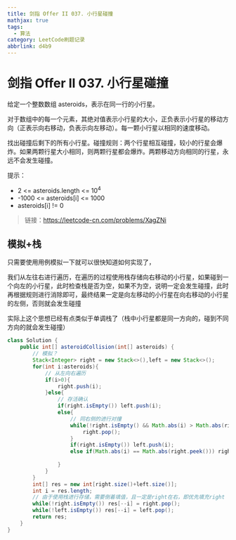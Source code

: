 ```yaml
---
title: 剑指 Offer II 037. 小行星碰撞
mathjax: true
tags:
  - 算法
category: LeetCode刷题记录
abbrlink: d4b9
---
```

# 剑指 Offer II 037. 小行星碰撞

给定一个整数数组 asteroids，表示在同一行的小行星。

对于数组中的每一个元素，其绝对值表示小行星的大小，正负表示小行星的移动方向（正表示向右移动，负表示向左移动）。每一颗小行星以相同的速度移动。

找出碰撞后剩下的所有小行星。碰撞规则：两个行星相互碰撞，较小的行星会爆炸。如果两颗行星大小相同，则两颗行星都会爆炸。两颗移动方向相同的行星，永远不会发生碰撞。

提示：

- 2 <= asteroids.length <= 10<sup>4</sup>
- -1000 <= asteroids[i] <= 1000
- asteroids[i] != 0

> 链接：https://leetcode-cn.com/problems/XagZNi

<!-- more -->

## 模拟+栈

只需要使用用例模拟一下就可以很快知道如何实现了，

我们从左往右进行遍历，在遍历的过程使用栈存储向右移动的小行星，如果碰到一个向左的小行星，此时检查栈是否为空，如果不为空，说明一定会发生碰撞，此时再根据规则进行消除即可，最终结果一定是向左移动的小行星在向右移动的小行星的左侧，否则就会发生碰撞

实际上这个思想已经有点类似于单调栈了（栈中小行星都是同一方向的，碰到不同方向的就会发生碰撞）

```java
class Solution {
    public int[] asteroidCollision(int[] asteroids) {
        // 模拟？
        Stack<Integer> right = new Stack<>(),left = new Stack<>();
        for(int i:asteroids){
            // 从左向右遍历
            if(i>0){
                right.push(i);
            }else{
                // 存活确认
                if(right.isEmpty()) left.push(i);
                else{
                    // 同右侧的进行对撞
                    while(!right.isEmpty() && Math.abs(i) > Math.abs(right.peek()) ){
                        right.pop();
                    }
                    if(right.isEmpty()) left.push(i);
                    else if(Math.abs(i) == Math.abs(right.peek())) right.pop();
                     
                }
            }
        }
        int[] res = new int[right.size()+left.size()];
        int i = res.length;
      	// 由于使用栈进行存储，需要倒着填值，且一定是right在右，即优先填充right
        while(!right.isEmpty()) res[--i] = right.pop();
        while(!left.isEmpty()) res[--i] = left.pop();
        return res;
    }
}
```

